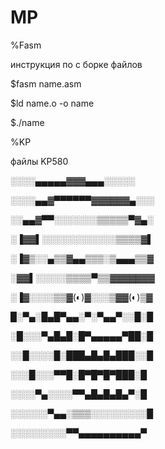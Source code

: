 # MP

%Fasm 

инструкция по с борке файлов 

$fasm name.asm

$ld name.o -o name

$./name


%KP

файлы KP580


░░░░▄▄▄▄▄▓▓▓▄▄▄░░░░░

░░░░▄▄▓▀▀▀▀▀▀▓▓▓▓▓▓▄░░░

░░▄▄▓▀▀░░░░░░░▒▒▒▒▒▀▓▄░

░▐▓▓▌░░░░░░░░░░░░▒▒▒▒▓▌

░▐▓▒░░▄▒▒▓▄▄▒▒▒░▒▄▄▄▒▒▓

░▓▓▌░░░░░▒▒▒▒▀▒▒▓▓▓▓▓▓▓

░▐▓░░░░▒▒▓(◐)▓░░░▒▓▓(◐)▒▓

█░▀▄░█▄█▀▄▄░▀░▀▄▄▀░░█░█

░█░░░▀▄█▄█░█▀▄▄▄▄▄▀██░█

░░█░░░░█░███▄█▄█▄███░░█

░░░█░░░▀▀█░█▀█▀█▀███░█

░░░░▀▄░░░░▀▀▄█▄█▄█▄▀░█

░░░░░░▀▄▄░▒▒▒░░░░░░░░░█

░░░░░░░░░▀▀▄▄▄▄▄▄▄▄▄▄▀
